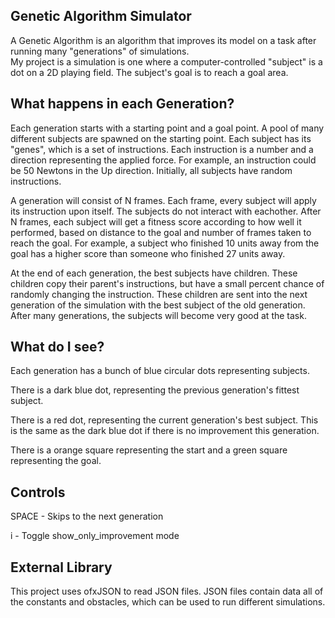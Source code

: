## Genetic Algorithm Simulator  

A Genetic Algorithm is an algorithm that improves its model on a task after running many "generations" of simulations.  
My project is a simulation is one where a computer-controlled "subject" is a dot on a 2D playing field. The subject's goal is to reach a goal area.

## What happens in each Generation?

Each generation starts with a starting point and a goal point. A pool of many different subjects are spawned on the starting point. Each subject has its "genes", which is a set of instructions. Each instruction is a number and a direction representing the applied force. For example, an instruction could be 50 Newtons in the Up direction. Initially, all subjects have random instructions.

A generation will consist of N frames. Each frame, every subject will apply its instruction upon itself. The subjects do not interact with eachother. After N frames, each subject will get a fitness score according to how well it performed, based on distance to the goal and number of frames taken to reach the goal. For example, a subject who finished 10 units away from the goal has a higher score than someone who finished 27 units away.  

At the end of each generation, the best subjects have children. These children copy their parent's instructions, but have a small percent chance of randomly changing the instruction. These children are sent into the next generation of the simulation with the best subject of the old generation. After many generations, the subjects will become very good at the task.  

## What do I see?

Each generation has a bunch of blue circular dots representing subjects.   

There is a dark blue dot, representing the previous generation's fittest subject.   

There is a red dot, representing the current generation's best subject. This is the same as the dark blue dot if there is no improvement this generation.

There is a orange square representing the start and a green square representing the goal.

## Controls

SPACE	-	Skips to the next generation

i		-	Toggle show_only_improvement mode

## External Library

This project uses ofxJSON to read JSON files. JSON files contain data all of the constants and obstacles, which can be used to run different simulations.